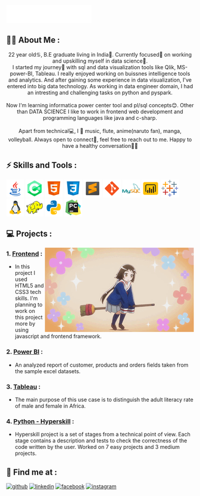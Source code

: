 ![Hi there, How are you doing?](Header/banner-2.svg)

## 🐱‍👤 About Me :

<p align='center'>
  22 year old♋, B.E graduate living in India🏡. Currently focused🎯 on working and upskilling myself in data science🌱.<br>
  I started my journey🚗 with sql and data visualization tools like Qlik, MS-power-BI, Tableau. I really enjoyed working on buissnes intelligence tools and analytics. And
  after gaining some experience in data visualization, I've entered into big data technology. As working in data engineer domain, I had an intresting and
  challenging tasks on python and pyspark.<br><br>
  Now I'm learning informatica power center tool and pl/sql concepts😊. Other than DATA SCIENCE I like to work in frontend web development and programming languages
  like java and c-sharp.
  <br><br>
  Apart from technical💻, I 💖 music, flute, anime(naruto fan), manga, volleyball. Always open to connect🤝, feel free to reach out to me. Happy to have a
  healthy conversation💖🥰
  
</p>

## ⚡️ Skills and Tools :
<p align="left">
<img src=icons/java.png alt='Java'>
<img src=icons/c-sharp.png alt='C#'>
<img src=icons/html-5.png alt='HTML5'>
<img src=icons/css3.png alt='CSS3'>
<img src=icons/sublime-text.png alt='Sublime Text'>
<img src=icons/git.png alt='Git'>
<img src=icons/mysql.png alt='MySQL'>
<img src=icons/power-bi.png alt='Power BI'>
<img src=icons/tableau.png alt='Tableau'>
<img src=icons/linux.png alt='Linux'>
<img src=icons/hadoop-distributed-file.png alt='Hadoop'>
<img src=icons/python.png alt='Python'>
<img src=icons/pycharm.png alt='Pycharm IDE'>
</p>

## 💻 Projects :
<a href="https://mathesh099.github.io/anime-waver.github.io/"><img src="Anime girl/Anime girl.gif" width="400" align="right" ></a>

 ### 1. <a href="https://github.com/Mathesh099/mathesh099.github.io">Frontend</a> :
 - In this project I used HTML5 and CSS3 tech skills. I'm planning to work on this project more by using javascript and frontend framework.
 ### 2. <a href="https://github.com/Mathesh099/Power-BI">Power BI</a> : 
 - An analyzed report of customer, products and orders fields taken from the sample excel datasets.
 ### 3. <a href="https://github.com/Mathesh099/Tableau">Tableau</a> :
 - The main purpose of this use case is to distinguish the adult literacy rate of male and female in Africa.
 ### 4. <a href="https://github.com/Mathesh099/hyperskill-python.git">Python - Hyperskill</a> :
 - Hyperskill project is a set of stages from a technical point of view. Each stage contains a description and tests to check the correctness of the code written by the user.    Worked on 7 easy projects and 3 medium projects.

## 📌 Find me at :
[<img src='https://cdn.jsdelivr.net/npm/simple-icons@3.0.1/icons/github.svg' alt='github' height='40'>](https://github.com/Mathesh099)  [<img src='https://cdn.jsdelivr.net/npm/simple-icons@3.0.1/icons/linkedin.svg' alt='linkedin' height='40'>](https://www.linkedin.com/in/mathesh-kumar-099/)  [<img src='https://cdn.jsdelivr.net/npm/simple-icons@3.0.1/icons/facebook.svg' alt='facebook' height='40'>](https://www.facebook.com/mathesh.kumar.142)  [<img src='https://cdn.jsdelivr.net/npm/simple-icons@3.0.1/icons/instagram.svg' alt='instagram' height='40'>](https://www.instagram.com/mathesh__kumar/)

